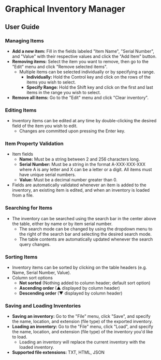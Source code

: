 # Graphical Inventory Manager

## User Guide

### Managing Items
* **Add a new item:** Fill in the fields labeled "Item Name", "Serial Number", and "Value" with their respective values and click the "Add Item" button.
* **Removing items:** Select the item you want to remove, then go to the "Edit" menu and click "Remove selected items".
  * Multiple items can be selected individually or by specifying a range.
    * **Individually:** Hold the Control key and click on the rows of the items you wish to select.
    * **Specify Range:** Hold the Shift key and click on the first and last items in the range you wish to select.
* **Remove all items:** Go to the "Edit" menu and click "Clear inventory".

### Editing Items
* Inventory items can be edited at any time by double-clicking the desired field of the item you wish to edit.
  * Changes are committed upon pressing the Enter key.

### Item Property Validation
* Item fields
  * **Name:** Must be a string between 2 and 256 characters long.
  * **Serial Number:** Must be a string in the format A-XXX-XXX-XXX where A is any letter and X can be a letter or a digit. All items must have unique serial numbers.
  * **Value:** Must be a decimal number greater than 0.
* Fields are automatically validated whenever an item is added to the inventory, an existing item is edited, and when an inventory is loaded from a file.

### Searching for Items
* The inventory can be searched using the search bar in the center above the table, either by name or by item serial number.
  * The search mode can be changed by using the dropdown menu to the right of the search bar and selecting the desired search mode. 
  * The table contents are automatically updated whenever the search query changes.

### Sorting Items
* Inventory items can be sorted by clicking on the table headers (e.g. Name, Serial Number, Value).
* Column sort options
  * **Not sorted** (Nothing added to column header; default sort option)
  * **Ascending order** (▲ displayed by column header)
  * **Descending order** (▼ displayed by column header)

### Saving and Loading Inventories
* **Saving an inventory:** Go to the "File" menu, click "Save", and specify the name, location, and extension (file type) of the exported inventory.
* **Loading an inventory:** Go to the "File" menu, click "Load", and specify the name, location, and extension (file type) of the inventory you'd like to load.
  * Loading an inventory will replace the current inventory with the loaded inventory. 
* **Supported file extensions:** TXT, HTML, JSON  